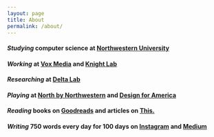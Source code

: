 ```yaml
---
layout: page
title: About
permalink: /about/
---
```


#### *Studying* computer science at [Northwestern University](http://www.northwestern.edu/)

#### *Working* at [Vox Media](http://voxmedia.com) and [Knight Lab](http://knightlab.northwestern.edu)

#### *Researching* at [Delta Lab](http://delta.northwestern.edu)

#### *Playing* at [North by Northwestern](http://northbynorthwestern.com) and [Design for America](http://designforamerica.com)

#### *Reading* books on [Goodreads](https://www.goodreads.com/user/show/5789743-nicole) and articles on [This.](https://this.cm/nicole)

#### *Writing* 750 words every day for 100 days on [Instagram](https://instagram.com/explore/tags/100daysof750words/) and [Medium](https://medium.com/100daysofwriting)